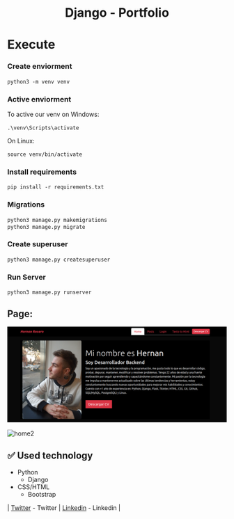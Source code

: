 <h1 align="center"> Django - Portfolio </h1>

# Execute

### Create enviorment

```
python3 -m venv venv
```

### Active enviorment

To active our venv on Windows:

```
.\venv\Scripts\activate
```

On Linux:

```
source venv/bin/activate
```

### Install requirements

```
pip install -r requirements.txt
```

### Migrations

```
python3 manage.py makemigrations
python3 manage.py migrate
```

### Create superuser

```
python3 manage.py createsuperuser
```

### Run Server

```
python3 manage.py runserver
```

## Page:

![home](./assets/home.png)

![home2](https://user-images.githubusercontent.com/103611875/223207629-bd15a846-0675-4f6b-b5d2-5242aa02ffcf.png)

## ✅ Used technology

- Python
    - Django
- CSS/HTML
    - Bootstrap

| [Twitter](https://twitter.com/hernagusdev) - Twitter | [Linkedin](https://www.linkedin.com/in/hernan-rosero/) - Linkedin |
